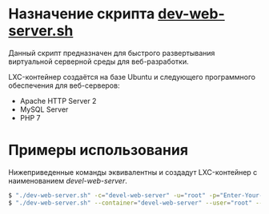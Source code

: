 # Назначение скрипта [dev-web-server.sh](dev-web-server.sh)

Данный скрипт предназначен для быстрого развертывания виртуальной серверной среды для веб-разработки.

LXC-контейнер создаётся на базе Ubuntu и следующего программного обеспечения для веб-серверов:

- Apache HTTP Server 2
- MySQL Server
- PHP 7

# Примеры использования

Нижеприведенные команды эквивалентны и создадут LXC-контейнер с наименованием *devel-web-server*.

```bash
$ "./dev-web-server.sh" -c="devel-web-server" -u="root" -p="Enter-Your-Password-Here"
$ "./dev-web-server.sh" --container="devel-web-server" --user="root" --password="Enter-Your-Password-Here"
```
